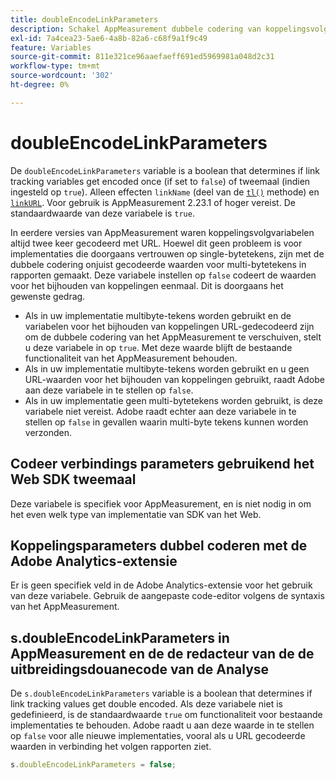```yaml
---
title: doubleEncodeLinkParameters
description: Schakel AppMeasurement dubbele codering van koppelingsvolgvariabelen in of uit.
exl-id: 7a4cea23-5ae6-4a8b-82a6-c68f9a1f9c49
feature: Variables
source-git-commit: 811e321ce96aaefaeff691ed5969981a048d2c31
workflow-type: tm+mt
source-wordcount: '302'
ht-degree: 0%

---
```


# doubleEncodeLinkParameters

De `doubleEncodeLinkParameters` variable is a boolean that determines if link tracking variables get encoded once (if set to `false`) of tweemaal (indien ingesteld op `true`). Alleen effecten `linkName` (deel van de [`tl()`](../functions/tl-method.md) methode) en [`linkURL`](linkurl.md). Voor gebruik is AppMeasurement 2.23.1 of hoger vereist. De standaardwaarde van deze variabele is `true`.

In eerdere versies van AppMeasurement waren koppelingsvolgvariabelen altijd twee keer gecodeerd met URL. Hoewel dit geen probleem is voor implementaties die doorgaans vertrouwen op single-bytetekens, zijn met de dubbele codering onjuist gecodeerde waarden voor multi-bytetekens in rapporten gemaakt. Deze variabele instellen op `false` codeert de waarden voor het bijhouden van koppelingen eenmaal. Dit is doorgaans het gewenste gedrag.

* Als in uw implementatie multibyte-tekens worden gebruikt en de variabelen voor het bijhouden van koppelingen URL-gedecodeerd zijn om de dubbele codering van het AppMeasurement te verschuiven, stelt u deze variabele in op `true`. Met deze waarde blijft de bestaande functionaliteit van het AppMeasurement behouden.
* Als in uw implementatie multibyte-tekens worden gebruikt en u geen URL-waarden voor het bijhouden van koppelingen gebruikt, raadt Adobe aan deze variabele in te stellen op `false`.
* Als in uw implementatie geen multi-bytetekens worden gebruikt, is deze variabele niet vereist. Adobe raadt echter aan deze variabele in te stellen op `false` in gevallen waarin multi-byte tekens kunnen worden verzonden.

## Codeer verbindings parameters gebruikend het Web SDK tweemaal

Deze variabele is specifiek voor AppMeasurement, en is niet nodig in om het even welk type van implementatie van SDK van het Web.

## Koppelingsparameters dubbel coderen met de Adobe Analytics-extensie

Er is geen specifiek veld in de Adobe Analytics-extensie voor het gebruik van deze variabele. Gebruik de aangepaste code-editor volgens de syntaxis van het AppMeasurement.

## s.doubleEncodeLinkParameters in AppMeasurement en de de redacteur van de de uitbreidingsdouanecode van de Analyse

De `s.doubleEncodeLinkParameters` variable is a boolean that determines if link tracking values get double encoded. Als deze variabele niet is gedefinieerd, is de standaardwaarde `true` om functionaliteit voor bestaande implementaties te behouden. Adobe raadt u aan deze waarde in te stellen op `false` voor alle nieuwe implementaties, vooral als u URL gecodeerde waarden in verbinding het volgen rapporten ziet.

```js
s.doubleEncodeLinkParameters = false;
```
